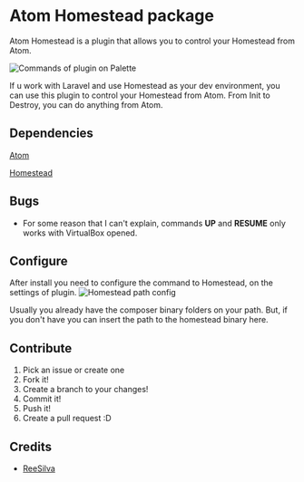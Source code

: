 # Atom Homestead package

Atom Homestead is a plugin that allows you to control your Homestead from Atom.

![Commands of plugin on Palette](http://s12.postimg.org/4yauy0jn1/Captura_de_tela_de_2015_11_18_19_04_01.png)

If u work with Laravel and use Homestead as your dev environment, you can use this plugin to control your Homestead from Atom. From Init to Destroy, you can do anything from Atom.

## Dependencies
[Atom][f36ad180]

  [f36ad180]: https://atom.io/ "Atom homepage"

[Homestead][fa522fd0]

  [fa522fd0]: http://laravel.com/docs/5.1/homestead "Homestead page"

## Bugs
* For some reason that I can't explain, commands **UP** and **RESUME** only works with VirtualBox opened.

## Configure
After install you need to configure the command to Homestead, on the settings of plugin.
![Homestead path config](http://s14.postimg.org/gcawn4x41/Captura_de_tela_de_2015_11_19_14_12_20.png)

Usually you already have the composer binary folders on your path. But, if you don't have you can insert the path to the homestead binary here.

## Contribute
1. Pick an issue or create one
2. Fork it!
3. Create a branch to your changes!
4. Commit it!
5. Push it!
6. Create a pull request :D

## Credits
* [ReeSilva](https://reesilva.com)
